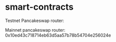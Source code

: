 # smart-contracts

Testnet
Pancakeswap router: 

Mainnet
pancakeswap router: 0x10ed43c718714eb63d5aa57b78b54704e256024e
